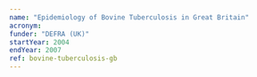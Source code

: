 ```yaml
---
name: "Epidemiology of Bovine Tuberculosis in Great Britain"
acronym: 
funder: "DEFRA (UK)"
startYear: 2004
endYear: 2007
ref: bovine-tuberculosis-gb
---
```

